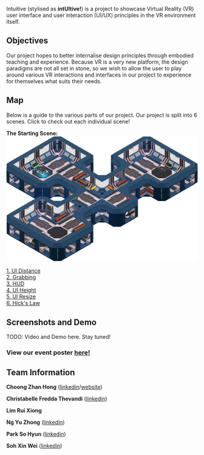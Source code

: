 Intuitive (stylised as **intUItive!**) is a project to showcase Virtual Reality (VR) user interface
and user interaction (UI/UX) principles in the VR environment itself.

## Objectives
Our project hopes to better internalise design principles through embodied teaching and experience.
Because VR is a very new platform, the design paradigms are not all set in stone,
so we wish to allow the user to play around various VR interactions and interfaces in our project to
experience for themselves what suits their needs.

## Map
Below is a guide to the various parts of our project.
Our project is split into 6 scenes. Click to check out each individual scene!

**The Starting Scene:**
![Starting Scene](MapImages/0_Start.png)

[1. UI Distance](1_UIDistance/relocation.md)\
[2. Grabbing](2_Grabbing/grabbing.md)\
[3. HUD](3_HUD/hud.md)\
[4. UI Height](4_UIHeight/height.md)\
[5. UI Resize](5_UIResize/resize.md)\
[6. Hick's Law](6_HicksLaw/hickslaw.md)

## Screenshots and Demo

TODO: Video and Demo here. Stay tuned!

### View our event poster [here!](CS4240-05_Poster.pdf)

## Team Information
**Choong Zhan Hong** ([linkedin](https://www.linkedin.com/in/choongzhanhong/)/[website](https://choongzhanhong.github.io/))

**Christabelle Fredda Thevandi** ([linkedin](https://www.linkedin.com/in/christabelle-thevandi/))

**Lim Rui Xiong**

**Ng Yu Zhong** ([linkedin](https://www.linkedin.com/in/ng-yu-zhong-3ba599142/))

**Park So Hyun** ([linkedin](https://www.linkedin.com/in/so-hyun-park-8371b322a/))

**Soh Xin Wei** ([linkedin](https://www.linkedin.com/in/xiinweii/))